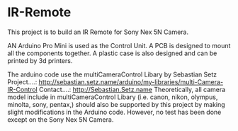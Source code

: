 # IR-Remote
This project is to build an IR Remote for Sony Nex 5N Camera. 

AN Arduino Pro Mini is used as the Control Unit.
A PCB is designed to mount all the components together.
A plastic case is also designed and can be printed by 3d printers.

The arduino code use the multiCameraControl Libary by Sebastian Setz
	Project....:  http://sebastian.setz.name/arduino/my-libraries/multi-Camera-IR-Control
	Contact....:  http://Sebastian.Setz.name
Theoretically, all camera model include in multiCameraControl Libary (i.e. canon, nikon, olympus, minolta, sony, pentax,) should also be supported by this project by making slight modifications in the Arduino code. 
However, no test has been done except on the Sony Nex 5N Camera.

